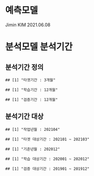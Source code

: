 예측모델
================
Jimin KIM
2021.06.08

# 분석모델 분석기간

## 분석기간 정의

    ## [1] "타겟기간 : 3개월"

    ## [1] "학습기간 : 12개월"

    ## [1] "검증기간 : 12개월"

## 분석기간 대상

    ## [1] "작업년월 : 202104"

    ## [1] "타겟 대상기간 : 202101 ~ 202103"

    ## [1] "기준년월 : 202012"

    ## [1] "학습 대상기간 : 202001 ~ 202012"

    ## [1] "검증 대상기간 : 201901 ~ 201912"

